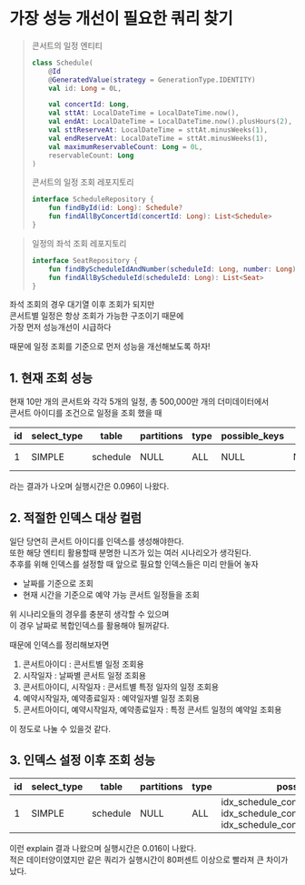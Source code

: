 # 가장 성능 개선이 필요한 쿼리 찾기

> 콘서트의 일정 엔티티
> ```kotlin
> class Schedule(
>     @Id
>     @GeneratedValue(strategy = GenerationType.IDENTITY)
>     val id: Long = 0L,
> 
>     val concertId: Long,
>     val sttAt: LocalDateTime = LocalDateTime.now(),
>     val endAt: LocalDateTime = LocalDateTime.now().plusHours(2),
>     val sttReserveAt: LocalDateTime = sttAt.minusWeeks(1),
>     val endReserveAt: LocalDateTime = sttAt.minusWeeks(1),
>     val maximumReservableCount: Long = 0L,
>     reservableCount: Long
> )
> 
> ```
> 콘서트의 일정 조회 레포지토리
> ```kotlin
> interface ScheduleRepository {
>     fun findById(id: Long): Schedule?
>     fun findAllByConcertId(concertId: Long): List<Schedule>
> }
> ```

> 일정의 좌석 조회 레포지토리
> ```kotlin
> interface SeatRepository {
>     fun findByScheduleIdAndNumber(scheduleId: Long, number: Long): Seat?
>     fun findAllByScheduleId(scheduleId: Long): List<Seat>
> }
> ```
좌석 조회의 경우 대기열 이후 조회가 되지만  
콘서트별 일정은 항상 조회가 가능한 구조이기 때문에  
가장 먼저 성능개선이 시급하다

때문에 일정 조회를 기준으로 먼저 성능을 개선해보도록 하자!

## 1. 현재 조회 성능

현재 10만 개의 콘서트와 각각 5개의 일정, 총 500,000만 개의 더미데이터에서  
콘서트 아이디를 조건으로 일정을 조회 했을 때

| id | select_type | table    | partitions | type | possible_keys | key  | key_len | ref  | rows   | filtered | Extra       |
|----|-------------|----------|------------|------|---------------|------|---------|------|--------|----------|-------------|
| 1  | SIMPLE      | schedule | NULL       | ALL  | NULL          | NULL | NULL    | NULL | 497516 | 10.0     | Using where |

라는 결과가 나오며 실행시간은 0.096이 나왔다.

## 2. 적절한 인덱스 대상 컬럼

일단 당연히 콘서트 아이디를 인덱스를 생성해야한다.  
또한 해당 엔티티 활용할때 분명한 니즈가 있는 여러 시나리오가 생각된다.  
추후를 위해 인덱스를 설정할 때 앞으로 필요할 인덱스들은 미리 만들어 놓자

- 날짜를 기준으로 조회
- 현재 시간을 기준으로 예약 가능 콘서트 일정들을 조회

위 시나리오들의 경우를 충분히 생각할 수 있으며  
이 경우 날짜로 복합인덱스를 활용해야 될꺼같다.

때문에 인덱스를 정리해보자면

1. 콘서트아이디 : 콘서트별 일정 조회용
2. 시작일자 : 날짜별 콘서트 일정 조회용
3. 콘서트아이디, 시작일자 : 콘서트별 특정 일자의 일정 조회용
4. 예약시작일자, 예약종료일자 : 예약일자별 일정 조회용
5. 콘서트아이디, 예약시작일자, 예약종료일자 : 특정 콘서트 일정의 예약일 조회용

이 정도로 나눌 수 있을것 같다.

## 3. 인덱스 설정 이후 조회 성능

| id | select_type | table    | partitions | type | possible_keys                                                                                   | key  | key_len | ref  | rows   | filtered | Extra       |
|----|-------------|----------|------------|------|-------------------------------------------------------------------------------------------------|------|---------|------|--------|----------|-------------|
| 1  | SIMPLE      | schedule | NULL       | ALL  | idx_schedule_concert_id, idx_schedule_concert_id_stt_at, idx_schedule_concert_id_reserve_period | NULL | NULL    | NULL | 497516 | 50.0     | Using where |

이런 explain 결과 나왔으며 실행시간은 0.016이 나왔다.  
적은 데이터양이였지만 같은 쿼리가 실행시간이 80퍼센트 이상으로 빨라져 큰 차이가 났다.